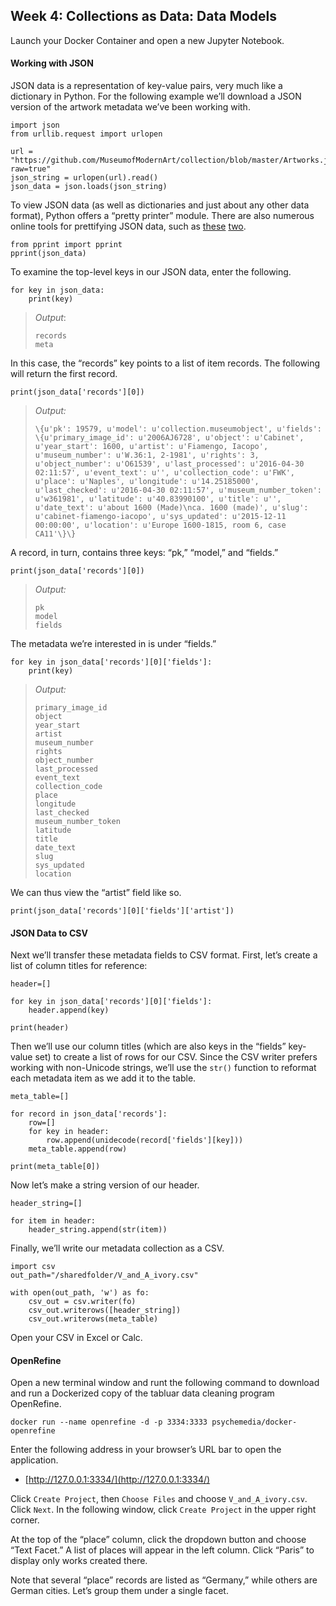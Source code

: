 ## Week 4: Collections as Data: Data Models

Launch your Docker Container and open a new Jupyter Notebook.

#### Working with JSON
JSON data is a representation of key-value pairs, very much like a dictionary in Python. For the following example we’ll download a JSON version of the artwork metadata we’ve been working with.

```python3
import json
from urllib.request import urlopen

url = "https://github.com/MuseumofModernArt/collection/blob/master/Artworks.json?raw=true"
json_string = urlopen(url).read()
json_data = json.loads(json_string)
```
To view JSON data (as well as dictionaries and just about any other data format), Python offers a “pretty printer” module. There are also numerous online tools for prettifying JSON data, such as [these](http://jsonviewer.stack.hu/) [two](http://json.parser.online.fr/beta/).

```python3
from pprint import pprint
pprint(json_data)
```

To examine the top-level keys in our JSON data, enter the following.

```python3
for key in json_data:
    print(key)
```

> *Output*:
>
>     records
>     meta

In this case, the “records” key points to a list of item records. The following will return the first record.

```python3
print(json_data['records'][0])
```

> *Output:*
>
>     \{u'pk': 19579, u'model': u'collection.museumobject', u'fields': \{u'primary_image_id': u'2006AJ6728', u'object': u'Cabinet', u'year_start': 1600, u'artist': u'Fiamengo, Iacopo', u'museum_number': u'W.36:1, 2-1981', u'rights': 3, u'object_number': u'O61539', u'last_processed': u'2016-04-30 02:11:57', u'event_text': u'', u'collection_code': u'FWK', u'place': u'Naples', u'longitude': u'14.25185000', u'last_checked': u'2016-04-30 02:11:57', u'museum_number_token': u'w361981', u'latitude': u'40.83990100', u'title': u'', u'date_text': u'about 1600 (Made)\nca. 1600 (made)', u'slug': u'cabinet-fiamengo-iacopo', u'sys_updated': u'2015-12-11 00:00:00', u'location': u'Europe 1600-1815, room 6, case CA11'\}\}


A record, in turn, contains three keys: “pk,” “model,” and “fields.”

```python3
print(json_data['records'][0])
```

> *Output:*
>
>     pk
>     model
>     fields

The metadata we’re interested in is under “fields.”

```python3
for key in json_data['records'][0]['fields']:
    print(key)
```

> *Output:*
>
>     primary_image_id
>     object
>     year_start
>     artist
>     museum_number
>     rights
>     object_number
>     last_processed
>     event_text
>     collection_code
>     place
>     longitude
>     last_checked
>     museum_number_token
>     latitude
>     title
>     date_text
>     slug
>     sys_updated
>     location

We can thus view the “artist” field like so.

```python3
print(json_data['records'][0]['fields']['artist'])
```

#### JSON Data to CSV
Next we’ll transfer these metadata fields to CSV format. First, let’s create a list of column titles for reference:

```python3
header=[]

for key in json_data['records'][0]['fields']:
    header.append(key)

print(header)
```
Then we’ll use our column titles (which are also keys in the “fields” key-value set) to create a list of rows for our CSV. Since the CSV writer prefers working with non-Unicode strings, we’ll use the `str()` function to reformat each metadata item as we add it to the table.

```python3
meta_table=[]

for record in json_data['records']:
    row=[]
    for key in header:
        row.append(unidecode(record['fields'][key]))
    meta_table.append(row)

print(meta_table[0])
```

Now let’s make a string version of our header.

```python3
header_string=[]

for item in header:
    header_string.append(str(item))
```
Finally, we’ll write our metadata collection as a CSV.

```python3
import csv
out_path="/sharedfolder/V_and_A_ivory.csv"

with open(out_path, 'w') as fo:
    csv_out = csv.writer(fo)
    csv_out.writerows([header_string])
    csv_out.writerows(meta_table)
```
Open your CSV in Excel or Calc.


#### OpenRefine

Open a new terminal window and runt the following command to download and run a Dockerized copy of the tabluar data cleaning program OpenRefine.

```
docker run --name openrefine -d -p 3334:3333 psychemedia/docker-openrefine
```

Enter the following address in your browser’s URL bar to open the application.

- [http://127.0.0.1:3334/](http://127.0.0.1:3334/)

Click `Create Project`, then `Choose Files` and choose `V_and_A_ivory.csv`. Click `Next`. In the following window, click `Create Project` in the upper right corner.

At the top of the “place” column, click the dropdown button and choose “Text Facet.” A list of places will appear in the left column. Click “Paris” to display only works created there.

Note that several “place” records are listed as “Germany,” while others are German cities. Let’s group them under a single facet.
